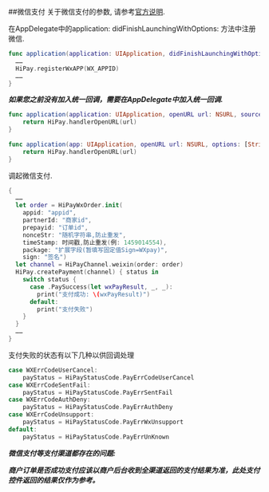 
##微信支付
关于微信支付的参数, 请参考[官方说明](https://pay.weixin.qq.com/wiki/doc/api/app/app.php?chapter=9_12&index=2).

在AppDelegate中的application: didFinishLaunchingWithOptions: 方法中注册微信.
```Swift
func application(application: UIApplication, didFinishLaunchingWithOptions launchOptions: [NSObject: AnyObject]?) -> Bool {
  ……
  HiPay.registerWxAPP(WX_APPID)
  ……
}
```
***如果您之前没有加入统一回调，需要在AppDelegate中加入统一回调.***
```Swift
func application(application: UIApplication, openURL url: NSURL, sourceApplication: String?, annotation: AnyObject) -> Bool {
    return HiPay.handlerOpenURL(url)
}
    
func application(app: UIApplication, openURL url: NSURL, options: [String : AnyObject]) -> Bool {
    return HiPay.handlerOpenURL(url)
}
```
调起微信支付.
```Swift
{
  ……
  let order = HiPayWxOrder.init(
    appid: "appid",
    partnerId: "商家id",
    prepayid: "订单id",
    nonceStr: "随机字符串,防止重发",
    timeStamp: 时间戳,防止重发(例: 1459014554),
    package: "扩展字段(暂填写固定值Sign=WXpay)",
    sign: "签名")
  let channel = HiPayChannel.weixin(order: order)
  HiPay.createPayment(channel) { status in
    switch status {
      case .PaySuccess(let wxPayResult, _, _):
        print("支付成功: \(wxPayResult)")
      default:
        print("支付失败")
    }
  }
  ……
}
```
支付失败的状态有以下几种以供回调处理
```Swift
case WXErrCodeUserCancel:
    payStatus = HiPayStatusCode.PayErrCodeUserCancel
case WXErrCodeSentFail:
    payStatus = HiPayStatusCode.PayErrSentFail
case WXErrCodeAuthDeny:
    payStatus = HiPayStatusCode.PayErrAuthDeny
case WXErrCodeUnsupport:
    payStatus = HiPayStatusCode.PayErrWxUnsupport
default:
    payStatus = HiPayStatusCode.PayErrUnKnown
```


***微信支付等支付渠道都存在的问题:***

***商户订单是否成功支付应该以商户后台收到全渠道返回的支付结果为准，此处支付控件返回的结果仅作为参考。***
